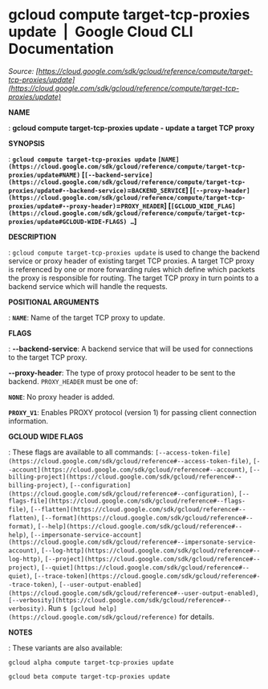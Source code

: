 # gcloud compute target-tcp-proxies update  |  Google Cloud CLI Documentation

*Source: [https://cloud.google.com/sdk/gcloud/reference/compute/target-tcp-proxies/update](https://cloud.google.com/sdk/gcloud/reference/compute/target-tcp-proxies/update)*

**NAME**

: **gcloud compute target-tcp-proxies update - update a target TCP proxy**

**SYNOPSIS**

: **`gcloud compute target-tcp-proxies update` `[NAME](https://cloud.google.com/sdk/gcloud/reference/compute/target-tcp-proxies/update#NAME)` [`[--backend-service](https://cloud.google.com/sdk/gcloud/reference/compute/target-tcp-proxies/update#--backend-service)`=`BACKEND_SERVICE`] [`[--proxy-header](https://cloud.google.com/sdk/gcloud/reference/compute/target-tcp-proxies/update#--proxy-header)`=`PROXY_HEADER`] [`[GCLOUD_WIDE_FLAG](https://cloud.google.com/sdk/gcloud/reference/compute/target-tcp-proxies/update#GCLOUD-WIDE-FLAGS) …`]**

**DESCRIPTION**

: `gcloud compute target-tcp-proxies update` is used to change the
backend service or proxy header of existing target TCP proxies. A target TCP
proxy is referenced by one or more forwarding rules which define which packets
the proxy is responsible for routing. The target TCP proxy in turn points to a
backend service which will handle the requests.

**POSITIONAL ARGUMENTS**

: **`NAME`**:
Name of the target TCP proxy to update.

**FLAGS**

: **--backend-service**:
A backend service that will be used for connections to the target TCP proxy.

**--proxy-header**:
The type of proxy protocol header to be sent to the backend.
`PROXY_HEADER` must be one of:

**`NONE`**:
No proxy header is added.

**`PROXY_V1`**:
Enables PROXY protocol (version 1) for passing client connection information.

**GCLOUD WIDE FLAGS**

: These flags are available to all commands: `[--access-token-file](https://cloud.google.com/sdk/gcloud/reference#--access-token-file)`,
`[--account](https://cloud.google.com/sdk/gcloud/reference#--account)`, `[--billing-project](https://cloud.google.com/sdk/gcloud/reference#--billing-project)`,
`[--configuration](https://cloud.google.com/sdk/gcloud/reference#--configuration)`,
`[--flags-file](https://cloud.google.com/sdk/gcloud/reference#--flags-file)`,
`[--flatten](https://cloud.google.com/sdk/gcloud/reference#--flatten)`, `[--format](https://cloud.google.com/sdk/gcloud/reference#--format)`, `[--help](https://cloud.google.com/sdk/gcloud/reference#--help)`, `[--impersonate-service-account](https://cloud.google.com/sdk/gcloud/reference#--impersonate-service-account)`,
`[--log-http](https://cloud.google.com/sdk/gcloud/reference#--log-http)`,
`[--project](https://cloud.google.com/sdk/gcloud/reference#--project)`, `[--quiet](https://cloud.google.com/sdk/gcloud/reference#--quiet)`, `[--trace-token](https://cloud.google.com/sdk/gcloud/reference#--trace-token)`, `[--user-output-enabled](https://cloud.google.com/sdk/gcloud/reference#--user-output-enabled)`,
`[--verbosity](https://cloud.google.com/sdk/gcloud/reference#--verbosity)`.
Run `$ [gcloud help](https://cloud.google.com/sdk/gcloud/reference)` for details.

**NOTES**

: These variants are also available:

```
gcloud alpha compute target-tcp-proxies update
```

```
gcloud beta compute target-tcp-proxies update
```